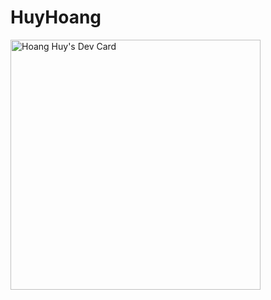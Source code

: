 # HuyHoang
<a href="https://app.daily.dev/huyhoang7220"><img src="https://api.daily.dev/devcards/44bc1b49a9ce4ab495bbea145c0c2541.png?r=v8m" width="400" alt="Hoang Huy's Dev Card"/></a>

